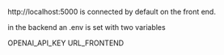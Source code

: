 http://localhost:5000 is connected by default on the front end.

in the backend an .env is set with two variables

OPENAI_API_KEY
URL_FRONTEND
